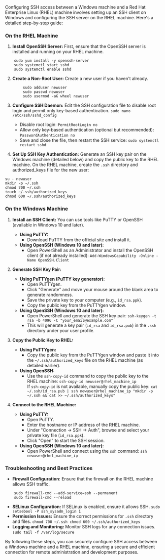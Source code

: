 Configuring SSH access between a Windows machine and a Red Hat Enterprise Linux (RHEL) machine involves setting up an SSH client on Windows and configuring the SSH server on the RHEL machine. Here's a detailed step-by-step guide:
### On the RHEL Machine
1. **Install OpenSSH Server:**
    First, ensure that the OpenSSH server is installed and running on your RHEL machine.
```
	sudo yum install -y openssh-server 
    sudo systemctl start sshd 
    sudo systemctl enable sshd
```
    
2. **Create a Non-Root User:**
    Create a new user if you haven't already.
```
		sudo adduser newuser 
        sudo passwd newuser 
        sudo usermod -aG wheel newuser
```

3. **Configure SSH Daemon:**
    Edit the SSH configuration file to disable root login and permit only key-based authentication.
    `sudo nano /etc/ssh/sshd_config`    
    - Disable root login:
        `PermitRootLogin no`        
    - Allow only key-based authentication (optional but recommended):
        `PasswordAuthentication no`
    - Save and close the file, then restart the SSH service:
            `sudo systemctl restart sshd`
            
4. **Set Up SSH Key Authentication:**
    Generate an SSH key pair on the Windows machine (detailed below) and copy the public key to the RHEL machine.
    On the RHEL machine, create the `.ssh` directory and authorized_keys file for the new user:
```	
su - newuser 
mkdir -p ~/.ssh 
chmod 700 ~/.ssh 
touch ~/.ssh/authorized_keys 
chmod 600 ~/.ssh/authorized_keys
```
### On the Windows Machine
1. **Install an SSH Client:**
    You can use tools like PuTTY or OpenSSH (available in Windows 10 and later).
    - **Using PuTTY:**
        - Download PuTTY from the official site and install it.
    - **Using OpenSSH (Windows 10 and later):**
        - Open PowerShell as an Administrator and install the OpenSSH client (if not already installed):
            `Add-WindowsCapability -Online -Name OpenSSH.Client`
            
2. **Generate SSH Key Pair:**    
    - **Using PuTTYgen (PuTTY key generator):**        
        - Open PuTTYgen.
        - Click "Generate" and move your mouse around the blank area to generate randomness.
        - Save the private key to your computer (e.g., `id_rsa.ppk`).
        - Copy the public key from the PuTTYgen window.
    - **Using OpenSSH (Windows 10 and later):**
        - Open PowerShell and generate the SSH key pair:
            `ssh-keygen -t rsa -b 4096 -C "your_email@example.com"`
        - This will generate a key pair (`id_rsa` and `id_rsa.pub`) in the `.ssh` directory under your user profile.

3. **Copy the Public Key to RHEL:**    
    - **Using PuTTYgen:**        
        - Copy the public key from the PuTTYgen window and paste it into the `~/.ssh/authorized_keys` file on the RHEL machine (as detailed earlier).
    - **Using OpenSSH:**        
        - Use the `ssh-copy-id` command to copy the public key to the RHEL machine:
            `ssh-copy-id newuser@rhel_machine_ip`            
            If `ssh-copy-id` is not available, manually copy the public key:
            `cat ~/.ssh/id_rsa.pub | ssh newuser@rhel_machine_ip "mkdir -p ~/.ssh && cat >> ~/.ssh/authorized_keys"`
            
4. **Connect to the RHEL Machine:**
    - **Using PuTTY:**
        - Open PuTTY.
        - Enter the hostname or IP address of the RHEL machine.
        - Under "Connection -> SSH -> Auth", browse and select your private key file (`id_rsa.ppk`).
        - Click "Open" to start the SSH session.
    - **Using OpenSSH (Windows 10 and later):**
        - Open PowerShell and connect using the `ssh` command:
            `ssh newuser@rhel_machine_ip`
            
### Troubleshooting and Best Practices
- **Firewall Configuration:** Ensure that the firewall on the RHEL machine allows SSH traffic.
```
	sudo firewall-cmd --add-service=ssh --permanent 
    sudo firewall-cmd --reload 
```
- **SELinux Configuration:** If SELinux is enabled, ensure it allows SSH.
    `sudo setsebool -P ssh_sysadm_login 1`    
- **Permission Issues:** Ensure the correct permissions for `.ssh` directory and files.
    `chmod 700 ~/.ssh chmod 600 ~/.ssh/authorized_keys`
- **Logging and Monitoring:** Monitor SSH logs for any connection issues.
    `sudo tail -f /var/log/secure`

By following these steps, you can securely configure SSH access between a Windows machine and a RHEL machine, ensuring a secure and efficient connection for remote administration and development purposes.
